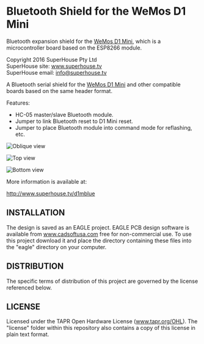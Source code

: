 Bluetooth Shield for the WeMos D1 Mini
======================================

Bluetooth expansion shield for the [WeMos D1 Mini][1], which is a microcontroller board based on the ESP8266 module.

[1]: http://www.wemos.cc/wiki/doku.php?id=en:d1_mini

Copyright 2016 SuperHouse Pty Ltd  
SuperHouse site:  www.superhouse.tv  
SuperHouse email: info@superhouse.tv  

A Bluetooth serial shield for the [WeMos D1 Mini][1] 
and other compatible boards based on the same header format.

Features:

 * HC-05 master/slave Bluetooth module.
 * Jumper to link Bluetooth reset to D1 Mini reset.
 * Jumper to place Bluetooth module into command mode for reflashing, etc.

![Oblique view](https://raw.githubusercontent.com/SuperHouse/D1MBLUE/master/images/D1MBLUE-oblique-v1_0.png)

![Top view](https://raw.githubusercontent.com/SuperHouse/D1MBLUE/master/images/D1MBLUE-top-v1_0.png)

![Bottom view](https://raw.githubusercontent.com/SuperHouse/D1MBLUE/master/images/D1MBLUE-bottom-v1_0.png)

More information is available at:

  http://www.superhouse.tv/d1mblue


INSTALLATION
------------
The design is saved as an EAGLE project. EAGLE PCB design software is
available from www.cadsoftusa.com free for non-commercial use. To use
this project download it and place the directory containing these files
into the "eagle" directory on your computer.


DISTRIBUTION
------------
The specific terms of distribution of this project are governed by the
license referenced below.


LICENSE
-------
Licensed under the TAPR Open Hardware License (www.tapr.org/OHL).
The "license" folder within this repository also contains a copy of
this license in plain text format.


[1]: http://www.wemos.cc/wiki/doku.php?id=en:d1_mini

